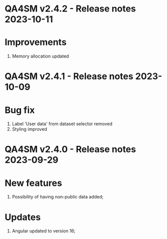 QA4SM v2.4.2 - Release notes 2023-10-11
=======================================================
# Improvements
1. Memory allocation updated

QA4SM v2.4.1 - Release notes 2023-10-09
=======================================================
# Bug fix
1. Label 'User data' from dataset selector removed
2. Styling improved


QA4SM v2.4.0 - Release notes 2023-09-29
=======================================================
# New features
1. Possibility of having non-public data added;

# Updates
1. Angular updated to version 16;